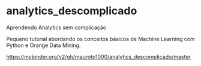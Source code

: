 # analytics_descomplicado
Aprendendo Analytics sem complicação


Pequeno tutorial abordando os conceitos básicos de Machine Learning com Python e Orange Data Mining.

https://mybinder.org/v2/gh/mauroto1000/analytics_descomplicado/master


